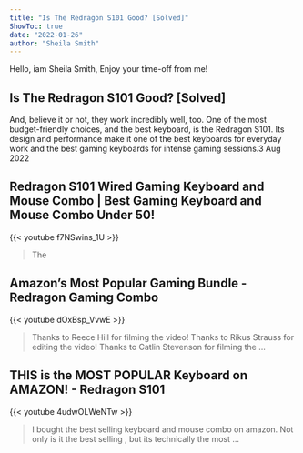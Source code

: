 ```yaml
---
title: "Is The Redragon S101 Good? [Solved]"
ShowToc: true 
date: "2022-01-26"
author: "Sheila Smith" 
---
```


Hello, iam Sheila Smith, Enjoy your time-off from me!
## Is The Redragon S101 Good? [Solved]
And, believe it or not, they work incredibly well, too. One of the most budget-friendly choices, and the best keyboard, is the Redragon S101. Its design and performance make it one of the best keyboards for everyday work and the best gaming keyboards for intense gaming sessions.3 Aug 2022

## Redragon S101 Wired Gaming Keyboard and Mouse Combo | Best Gaming Keyboard and Mouse Combo Under 50!
{{< youtube f7NSwins_1U >}}
>The 

## Amazon’s Most Popular Gaming Bundle - Redragon Gaming Combo
{{< youtube dOxBsp_VvwE >}}
>Thanks to Reece Hill for filming the video! Thanks to Rikus Strauss for editing the video! Thanks to Catlin Stevenson for filming the ...

## THIS is the MOST POPULAR Keyboard on AMAZON! - Redragon S101
{{< youtube 4udwOLWeNTw >}}
>I bought the best selling keyboard and mouse combo on amazon. Not only is it the best selling , but its technically the most ...

